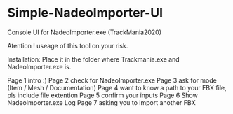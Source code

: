 # Simple-NadeoImporter-UI
Console UI for NadeoImporter.exe (TrackMania2020)

Atention ! useage of this tool on your risk. 


Installation:
Place it in the folder where Trackmania.exe and NadeoImporter.exe is.


Page 1 intro :)
Page 2 check for NadeoImporter.exe
Page 3 ask for mode (Item / Mesh / Documentation)
Page 4 want to know a path to your FBX file, pls include file extention
Page 5 confirm your inputs
Page 6 Show NadeoImporter.exe Log
Page 7 asking you to import another FBX



